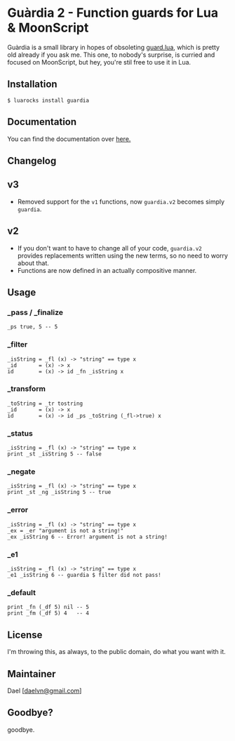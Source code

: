 # Guàrdia 2 - Function guards for Lua & MoonScript

Guàrdia is a small library in hopes of obsoleting [guard.lua](https://github.com/Yonaba/guard.lua), which is pretty old
already if you ask me. This one, to nobody's surprise, is curried and focused on MoonScript, but hey, you're stil free to
use it in Lua.

## Installation

```
$ luarocks install guardia
```

## Documentation

You can find the documentation over [here.](https://git.daelvn.ga/guardia)

## Changelog

## v3

- Removed support for the `v1` functions, now `guardia.v2` becomes simply `guardia`.

## v2

- If you don't want to have to change all of your code, `guardia.v2` provides replacements written using the new terms, so no need to worry about that.
- Functions are now defined in an actually compositive manner.

## Usage

### \_pass / \_finalize

```moon
_ps true, 5 -- 5
```

### \_filter

```moon
_isString = _fl (x) -> "string" == type x
_id       = (x) -> x
id        = (x) -> id _fn _isString x
```

### \_transform

```moon
_toString = _tr tostring
_id       = (x) -> x
id        = (x) -> id _ps _toString (_fl->true) x
```

### \_status

```moon
_isString = _fl (x) -> "string" == type x
print _st _isString 5 -- false
```

### \_negate

```moon
_isString = _fl (x) -> "string" == type x
print _st _ng _isString 5 -- true
```

### \_error

```moon
_isString = _fl (x) -> "string" == type x
_ex = _er "argument is not a string!"
_ex _isString 6 -- Error! argument is not a string!
```

### \_e1

```moon
_isString = _fl (x) -> "string" == type x
_e1 _isString 6 -- guardia $ filter did not pass!
```

### \_default

```moon
print _fn (_df 5) nil -- 5
print _fm (_df 5) 4   -- 4
```

## License

I'm throwing this, as always, to the public domain, do what you want with it.

## Maintainer

Dael [daelvn@gmail.com]

## Goodbye?

goodbye.
